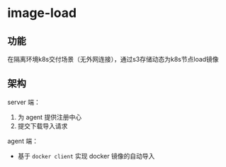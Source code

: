 # image-load

## 功能

在隔离环境k8s交付场景（无外网连接），通过s3存储动态为k8s节点load镜像

## 架构

server 端：

1. 为 agent 提供注册中心
2. 提交下载导入请求

agent 端：

- 基于 `docker client` 实现 docker 镜像的自动导入